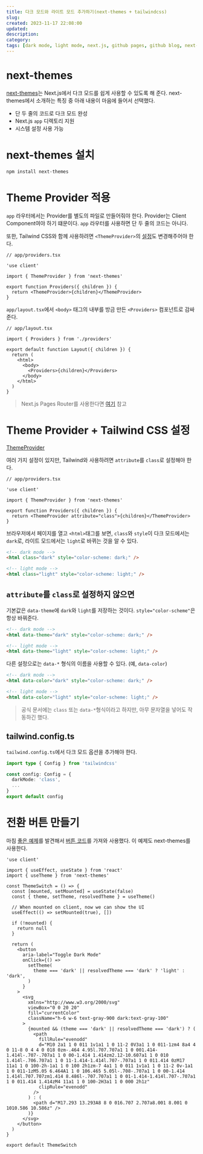 ```yaml
---
title: 다크 모드와 라이트 모드 추가하기(next-themes + tailwindcss)
slug:
created: 2023-11-17 22:08:00
updated:
description:
category:
tags: [dark mode, light mode, next.js, github pages, github blog, next-themes]
---
```


# next-themes

[next-themes][1]는 Next.js에서 다크 모드를 쉽게 사용할 수 있도록 해 준다. next-themes에서 소개하는 특징 중 아래 내용이 마음에 들어서 선택했다.

- 단 두 줄의 코드로 다크 모드 완성
- Next.js `app` 디렉토리 지원
- 시스템 설정 사용 가능

# next-themes 설치

```sh
npm install next-themes
```

# Theme Provider 적용

`app` 라우터에서는 Provider를 별도의 파일로 만들어줘야 한다. Provider는 Client Component여야 하기 떄문이다. `app` 라우터를 사용하면 단 두 줄의 코드는 아니다.

또한, Tailwind CSS와 함께 사용하려면 `<ThemeProvider>`의 [설정](#theme-provider--tailwind-css-설정)도 변경해주어야 한다.

```tsx
// app/providers.tsx

'use client'

import { ThemeProvider } from 'next-themes'

export function Providers({ children }) {
  return <ThemeProvider>{children}</ThemeProvider>
}
```

`app/layout.tsx`에서 `<body>` 태그의 내부를 방금 만든 `<Providers>` 컴포넌트로 감싸준다.

```tsx
// app/layout.tsx

import { Providers } from './providers'

export default function Layout({ children }) {
  return (
    <html>
      <body>
        <Providers>{children}</Providers>
      </body>
    </html>
  )
}
```

> Next.js Pages Router를 사용한다면 [여기][2] 참고

# Theme Provider + Tailwind CSS 설정

[ThemeProvider][3]

여러 가지 설정이 있지만, Tailwind와 사용하려면 `attribute`를 `class`로 설정해야 한다.

```tsx
// app/providers.tsx

'use client'

import { ThemeProvider } from 'next-themes'

export function Providers({ children }) {
  return <ThemeProvider attribute="class">{children}</ThemeProvider>
}
```

브라우저에서 페이지를 열고 `<html>`태그를 보면, `class`와 `style`이 다크 모드에서는 `dark`로, 라이트 모드에서는 `light`로 바뀌는 것을 알 수 있다.

```html
<!-- dark mode -->
<html class="dark" style="color-scheme: dark;" />

<!-- light mode -->
<html class="light" style="color-scheme: light;" />
```

## `attribute`를 `class`로 설정하지 않으면

기본값은 `data-theme`에 `dark`와 `light`를 저장하는 것이다. `style="color-scheme"`은 항상 바꿔준다.

```html
<!-- dark mode -->
<html data-theme="dark" style="color-scheme: dark;" />

<!-- light mode -->
<html data-theme="light" style="color-scheme: light;" />
```

다른 설정으로는 `data-*` 형식의 이름을 사용할 수 있다. (예, `data-color`)

```html
<!-- dark mode -->
<html data-color="dark" style="color-scheme: dark;" />

<!-- light mode -->
<html data-color="light" style="color-scheme: light;" />
```

> 공식 문서에는 `class` 또는 `data-*`형식이라고 하지만, 아무 문자열을 넣어도 작동하긴 했다.

## tailwind.config.ts

`tailwind.config.ts`에서 다크 모드 옵션을 추가해야 한다.

```ts
import type { Config } from 'tailwindcss'

const config: Config = {
  darkMode: 'class',
  ...
}
export default config
```

# 전환 버튼 만들기

마침 [좋은 예제][4]를 발견해서 [버튼 코드][5]를 가져와 사용했다. 이 예제도 next-themes를 사용한다.

```tsx
'use client'

import { useEffect, useState } from 'react'
import { useTheme } from 'next-themes'

const ThemeSwitch = () => {
  const [mounted, setMounted] = useState(false)
  const { theme, setTheme, resolvedTheme } = useTheme()

  // When mounted on client, now we can show the UI
  useEffect(() => setMounted(true), [])

  if (!mounted) {
    return null
  }

  return (
    <button
      aria-label="Toggle Dark Mode"
      onClick={() =>
        setTheme(
          theme === 'dark' || resolvedTheme === 'dark' ? 'light' : 'dark',
        )
      }
    >
      <svg
        xmlns="http://www.w3.org/2000/svg"
        viewBox="0 0 20 20"
        fill="currentColor"
        className="h-6 w-6 text-gray-900 dark:text-gray-100"
      >
        {mounted && (theme === 'dark' || resolvedTheme === 'dark') ? (
          <path
            fillRule="evenodd"
            d="M10 2a1 1 0 011 1v1a1 1 0 11-2 0V3a1 1 0 011-1zm4 8a4 4 0 11-8 0 4 4 0 018 0zm-.464 4.95l.707.707a1 1 0 001.414-1.414l-.707-.707a1 1 0 00-1.414 1.414zm2.12-10.607a1 1 0 010 1.414l-.706.707a1 1 0 11-1.414-1.414l.707-.707a1 1 0 011.414 0zM17 11a1 1 0 100-2h-1a1 1 0 100 2h1zm-7 4a1 1 0 011 1v1a1 1 0 11-2 0v-1a1 1 0 011-1zM5.05 6.464A1 1 0 106.465 5.05l-.708-.707a1 1 0 00-1.414 1.414l.707.707zm1.414 8.486l-.707.707a1 1 0 01-1.414-1.414l.707-.707a1 1 0 011.414 1.414zM4 11a1 1 0 100-2H3a1 1 0 000 2h1z"
            clipRule="evenodd"
          />
        ) : (
          <path d="M17.293 13.293A8 8 0 016.707 2.707a8.001 8.001 0 1010.586 10.586z" />
        )}
      </svg>
    </button>
  )
}

export default ThemeSwitch
```

[1]: https://github.com/pacocoursey/next-themes 'next-themes'
[2]: https://github.com/pacocoursey/next-themes#with-pages 'next-themes #with-pages'
[3]: https://github.com/pacocoursey/next-themes#themeprovider 'next-themes #themeprovider'
[4]: https://github.com/timlrx/tailwind-nextjs-starter-blog 'tailwind-nextjs starter blog'
[5]: https://github.com/timlrx/tailwind-nextjs-starter-blog/blob/main/components/ThemeSwitch.tsx 'tailwind-nextjs blog: Theme Switch Button'
